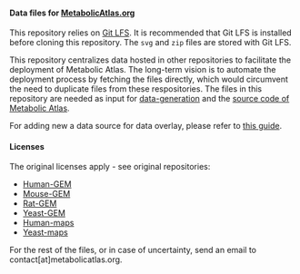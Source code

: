 #### Data files for [MetabolicAtlas.org](https://metabolicatlas.org)

This repository relies on [Git LFS](https://git-lfs.github.com/). It is recommended that Git LFS is installed before cloning this repository. The `svg` and `zip` files are stored with Git LFS.

This repository centralizes data hosted in other repositories to facilitate the deployment of Metabolic Atlas. The long-term vision is to automate the deployment process by fetching the files directly, which would circumvent the need to duplicate files from these respositories.
The files in this repository are needed as input for [data-generation](https://github.com/metabolicatlas/data-generation) and the [source code of Metabolic Atlas](https://github.com/metabolicatlas/metabolicatlas).

For adding new a data source for data overlay, please refer to [this guide](DATA_OVERLAY.md).

#### Licenses

The original licenses apply - see original repositories:

- [Human-GEM](https://github.com/sysbiochalmers/human-gem)
- [Mouse-GEM](https://github.com/sysbiochalmers/mouse-gem)
- [Rat-GEM](https://github.com/sysbiochalmers/rat-gem)
- [Yeast-GEM](https://github.com/sysbiochalmers/yeast-gem)
- [Human-maps](https://github.com/sysbiochalmers/human-maps)
- [Yeast-maps](https://github.com/sysbiochalmers/yeast-maps)

For the rest of the files, or in case of uncertainty, send an email to contact[at]metabolicatlas.org.
